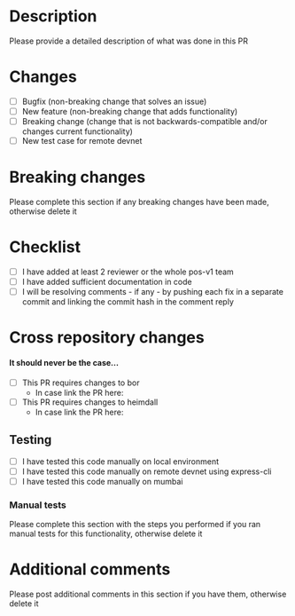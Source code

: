 # Description

Please provide a detailed description of what was done in this PR

# Changes

- [ ] Bugfix (non-breaking change that solves an issue)
- [ ] New feature (non-breaking change that adds functionality)
- [ ] Breaking change (change that is not backwards-compatible and/or changes current functionality)
- [ ] New test case for remote devnet

# Breaking changes

Please complete this section if any breaking changes have been made, otherwise delete it

# Checklist

- [ ] I have added at least 2 reviewer or the whole pos-v1 team
- [ ] I have added sufficient documentation in code
- [ ] I will be resolving comments - if any - by pushing each fix in a separate commit and linking the commit hash in the comment reply

# Cross repository changes
#### It should never be the case...

- [ ] This PR requires changes to bor 
  - In case link the PR here:
- [ ] This PR requires changes to heimdall
  - In case link the PR here:

## Testing

- [ ] I have tested this code manually on local environment
- [ ] I have tested this code manually on remote devnet using express-cli
- [ ] I have tested this code manually on mumbai

### Manual tests

Please complete this section with the steps you performed if you ran manual tests for this functionality, otherwise delete it

# Additional comments

Please post additional comments in this section if you have them, otherwise delete it
